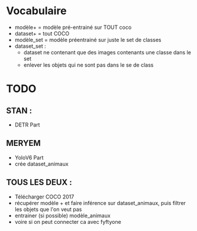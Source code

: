 
# Vocabulaire

- modèle+ = modèle pré-entrainé sur TOUT coco
- dataset+ = tout COCO
- modèle_set = modèle préentrainé sur juste le set de classes
- dataset_set :
    - dataset ne contenant que des images contenants une classe dans le set
    - enlever les objets qui ne sont pas dans le se de class



# TODO


## STAN :
- DETR Part

## MERYEM
- YoloV6 Part
- crée dataset_animaux




## TOUS LES DEUX :
- Télécharger COCO 2017
- récupérer modèle + et faire inférence sur dataset_animaux, puis filtrer les objets que l'on veut pas
- entrainer (si possible) modèle_animaux
- voire si on peut connecter ca avec fyftyone
